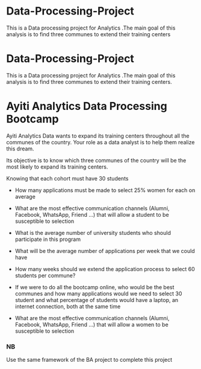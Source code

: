 # Data-Processing-Project
This is a Data processing project for Analytics .The main goal of this analysis is to find three communes to extend their training centers
# Data-Processing-Project
This is a Data processing project for Analytics .The main goal of this analysis is to find three communes to extend their training centers.

# Ayiti Analytics Data Processing Bootcamp
Ayiti Analytics Data wants to expand its training centers throughout all the communes of the country. Your role as a data analyst is to help them realize this dream.

Its objective is to know which three communes of the country will be the most likely to expand its training centers.

Knowing that each cohort must have 30 students
 
* How many applications must be made to select 25% women for each on average

* What are the most effective communication channels (Alumni, Facebook, WhatsApp, Friend ...) that will allow a student to be susceptible to selection
 
* What is the average number of university students who should participate in this program
* What will be the average number of applications per week that we could have
* How many weeks should we extend the application process to select 60 students per commune?
* If we were to do all the bootcamp online, who would be the best communes and how many applications would we need to select 30 student and what percentage of students would have a laptop, an internet connection, both at the same time
* What are the most effective communication channels (Alumni, Facebook, WhatsApp, Friend ...) that will allow a women to be susceptible to selection

### NB 
Use the same framework of the BA project to complete this project

